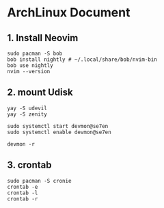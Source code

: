 # ArchLinux Document

## 1. Install Neovim

```shell
sudo pacman -S bob
bob install nightly # ~/.local/share/bob/nvim-bin
bob use nightly
nvim --version
```

## 2. mount Udisk

```shell
yay -S udevil
yay -S zenity

sudo systemctl start devmon@se7en
sudo systemctl enable devmon@se7en

devmon -r
```

## 3. crontab

```shell
sudo pacman -S cronie
crontab -e
crontab -l
crontab -r
```
